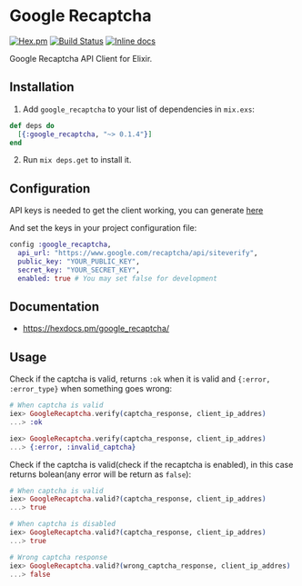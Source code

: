 # Google Recaptcha

[![Hex.pm](https://img.shields.io/hexpm/v/google_recaptcha.svg "Hex")](https://hex.pm/packages/google_recaptcha)
[![Build Status](https://travis-ci.org/shinyscorpion/google_recaptcha.svg?branch=master)](https://travis-ci.org/shinyscorpion/google_recaptcha)
[![Inline docs](http://inch-ci.org/github/shinyscorpion/google_recaptcha.svg?branch=master)](http://inch-ci.org/github/shinyscorpion/google_recaptcha)

Google Recaptcha API Client for Elixir.

## Installation

  1. Add `google_recaptcha` to your list of dependencies in `mix.exs`:

  ```elixir
  def deps do
    [{:google_recaptcha, "~> 0.1.4"}]
  end
  ```

  2. Run `mix deps.get` to install it.

## Configuration

API keys is needed to get the client working, you can generate [here](https://www.google.com/recaptcha/admin)

And set the keys in your project configuration file:

```elixir
config :google_recaptcha,
  api_url: "https://www.google.com/recaptcha/api/siteverify",
  public_key: "YOUR_PUBLIC_KEY",
  secret_key: "YOUR_SECRET_KEY",
  enabled: true # You may set false for development
```

## Documentation

  * https://hexdocs.pm/google_recaptcha/

## Usage

Check if the captcha is valid, returns `:ok` when it is valid and `{:error, :error_type}` when something goes wrong:

```elixir
# When captcha is valid
iex> GoogleRecaptcha.verify(captcha_response, client_ip_addres)
...> :ok

iex> GoogleRecaptcha.verify(captcha_response, client_ip_addres)
...> {:error, :invalid_captcha}
```

Check if the captcha is valid(check if the recaptcha is enabled), in this case returns bolean(any error will be return as `false`):

```elixir
# When captcha is valid
iex> GoogleRecaptcha.valid?(captcha_response, client_ip_addres)
...> true

# When captcha is disabled
iex> GoogleRecaptcha.valid?(captcha_response, client_ip_addres)
...> true

# Wrong captcha response
iex> GoogleRecaptcha.valid?(wrong_captcha_response, client_ip_addres)
...> false
```

